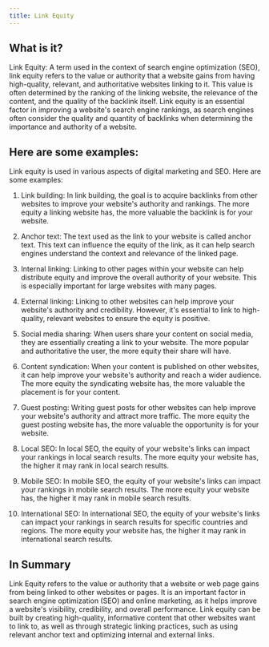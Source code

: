 ```yaml
---
title: Link Equity
---
```




## What is it?

Link Equity: A term used in the context of search engine optimization (SEO), link equity refers to the value or authority that a website gains from having high-quality, relevant, and authoritative websites linking to it. This value is often determined by the ranking of the linking website, the relevance of the content, and the quality of the backlink itself. Link equity is an essential factor in improving a website's search engine rankings, as search engines often consider the quality and quantity of backlinks when determining the importance and authority of a website.

## Here are some examples:

Link equity is used in various aspects of digital marketing and SEO. Here are some examples:

1. Link building: In link building, the goal is to acquire backlinks from other websites to improve your website's authority and rankings. The more equity a linking website has, the more valuable the backlink is for your website.

2. Anchor text: The text used as the link to your website is called anchor text. This text can influence the equity of the link, as it can help search engines understand the context and relevance of the linked page.

3. Internal linking: Linking to other pages within your website can help distribute equity and improve the overall authority of your website. This is especially important for large websites with many pages.

4. External linking: Linking to other websites can help improve your website's authority and credibility. However, it's essential to link to high-quality, relevant websites to ensure the equity is positive.

5. Social media sharing: When users share your content on social media, they are essentially creating a link to your website. The more popular and authoritative the user, the more equity their share will have.

6. Content syndication: When your content is published on other websites, it can help improve your website's authority and reach a wider audience. The more equity the syndicating website has, the more valuable the placement is for your content.

7. Guest posting: Writing guest posts for other websites can help improve your website's authority and attract more traffic. The more equity the guest posting website has, the more valuable the opportunity is for your website.

8. Local SEO: In local SEO, the equity of your website's links can impact your rankings in local search results. The more equity your website has, the higher it may rank in local search results.

9. Mobile SEO: In mobile SEO, the equity of your website's links can impact your rankings in mobile search results. The more equity your website has, the higher it may rank in mobile search results.

10. International SEO: In international SEO, the equity of your website's links can impact your rankings in search results for specific countries and regions. The more equity your website has, the higher it may rank in international search results.

## In Summary

Link Equity refers to the value or authority that a website or web page gains from being linked to other websites or pages. It is an important factor in search engine optimization (SEO) and online marketing, as it helps improve a website's visibility, credibility, and overall performance. Link equity can be built by creating high-quality, informative content that other websites want to link to, as well as through strategic linking practices, such as using relevant anchor text and optimizing internal and external links.